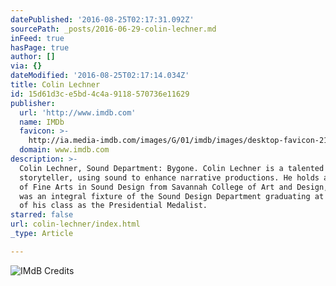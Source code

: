 ```yaml
---
datePublished: '2016-08-25T02:17:31.092Z'
sourcePath: _posts/2016-06-29-colin-lechner.md
inFeed: true
hasPage: true
author: []
via: {}
dateModified: '2016-08-25T02:17:14.034Z'
title: Colin Lechner
id: 15d61d3c-e5bd-4c4a-9118-570736e11629
publisher:
  url: 'http://www.imdb.com'
  name: IMDb
  favicon: >-
    http://ia.media-imdb.com/images/G/01/imdb/images/desktop-favicon-2165806970._CB270901283_.ico
  domain: www.imdb.com
description: >-
  Colin Lechner, Sound Department: Bygone. Colin Lechner is a talented
  storyteller, using sound to enhance narrative productions. He holds a Masters
  of Fine Arts in Sound Design from Savannah College of Art and Design, where he
  was an integral fixture of the Sound Design Department graduating at the top
  of his class as the Presidential Medalist.
starred: false
url: colin-lechner/index.html
_type: Article

---
```

![IMdB Credits](https://the-grid-user-content.s3-us-west-2.amazonaws.com/c8c73ac0-cbad-407c-b9ec-024da0acce19.jpg)
